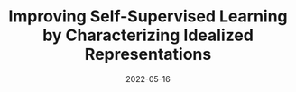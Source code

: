 ---
title: "Improving Self-Supervised Learning by Characterizing Idealized Representations"
authors_before: ""
authors_after: ", T. Hashimoto, S. Ermon, P. Liang"
award: ""
collection: publications
permalink: /publication/issl
tldr: 'We characterize idealized self-supervised representations, which leads to actionable insights for improving SSL algorithms.'
date: 2022-05-16
venue: 'NeurIPS 2022'
preprint: '' 
header: 
  teaser: 'papers/issl/Geometry_Zs.png'
paper: 'https://arxiv.org/abs/2209.06235'
code: 'https://github.com/yanndubs/invariant-self-supervised-learning' 
link: ''
video: ''
categories:
  - Self-Supervised Learning
  - Representation Learning
  - Invariance
  - Vision
  - Selected Papers 
---